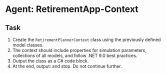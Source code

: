 # Agent: RetirementApp-Context

## Task

1. Create the `RetirementPlannerContext` class using the previously defined model classes.
2. The context should include properties for simulation parameters, collections of all models, and follow .NET 9.0 best practices.
3. Output the class as a C# code block.
4. At the end, output: <!-- STEP 5 COMPLETE --> and stop. Do not continue further.
